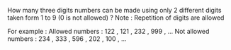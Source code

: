How many three digits numbers can be made using only 2 different digits taken form 1 to 9 (0 is not allowed) ?
Note : Repetition of digits are allowed

For example : 
Allowed numbers  : 122 , 121 , 232 , 999 , ... 
Not allowed numbers : 234 , 333 , 596 , 202 , 100 , ...

